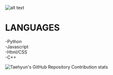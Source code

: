 ![alt text](https://github.com/ItIzYe/ItIzYe/header.jpg?raw=true)

<h1>LANGUAGES</h1>

 -Python<br>
 -Javascript<br>
 -Html/CSS<br>
 -C++

 ![Taehyun's GitHub Repository Contribution stats](https://github-contributor-stats.vercel.app/api?username=ItIzYe)

<!---
ItIzYe/ItIzYe is a ✨ special ✨ repository because its `README.md` (this file) appears on your GitHub profile.
You can click the Preview link to take a look at your changes.
--->
